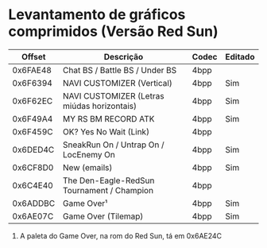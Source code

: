 # Levantamento de gráficos comprimidos (Versão Red Sun)

| Offset   | Descrição                                   | Codec | Editado |
|----------|---------------------------------------------|-------|---------|
| 0x6FAE48 | Chat BS / Battle BS / Under BS              | 4bpp  |         |
| 0x6F6394 | NAVI CUSTOMIZER (Vertical)                  | 4bpp  | Sim     |
| 0x6F62EC | NAVI CUSTOMIZER (Letras miúdas horizontais) | 4bpp  | Sim     |
| 0x6F49A4 | MY RS BM RECORD ATK                         | 4bpp  | Sim     |
| 0x6F459C | OK? Yes No Wait (Link)                      | 4bpp  |         |
| 0x6DED4C | SneakRun On / Untrap On / LocEnemy On       | 4bpp  | Sim     |
| 0x6CF8D0 | New (emails)                                | 4bpp  | Sim     |
| 0x6C4E40 | The Den-Eagle-RedSun Tournament / Champion  | 4bpp  |         |
| 0x6ADDBC | Game Over¹                                  | 4bpp  | Sim     |
| 0x6AE07C | Game Over (Tilemap)                         | 4bpp  | Sim     |

1. A paleta do Game Over, na rom do Red Sun, tá em 0x6AE24C
